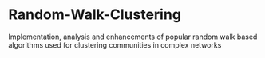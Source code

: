 # Random-Walk-Clustering
Implementation, analysis and enhancements of popular random walk based algorithms used for clustering communities in complex networks
